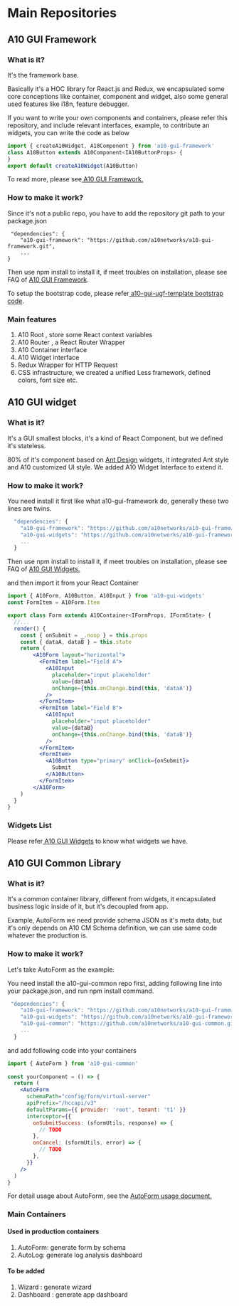 # Main Repositories

## A10 GUI Framework

### What is it?

It's the framework base.

Basically it's a HOC library for React.js and Redux, we encapsulated some core conceptions like container, component and widget,  also some general used features like i18n, feature debugger.

If you want to write your own components and containers, please refer this repository, and include relevant interfaces, example, to contribute an widgets, you can write the code as below

```jsx
import { createA10Widget, A10Component } from 'a10-gui-framework'
class A10Button extends A10Component<IA10ButtonProps> {
}
export default createA10Widget(A10Button)
```

To read more, please see[ A10 GUI Framework.](../main-repositories/a10-gui-framework.md)

### How to make it work?

Since it's not a public repo, you have to add the repository git path to your package.json 

```text
 "dependencies": {
    "a10-gui-framework": "https://github.com/a10networks/a10-gui-framework.git",
    ...
}
```

Then use npm install to install it, if meet troubles on installation, please see FAQ of [A10 GUI Framework](../faq/a10-gui-framework.md).

To setup the bootstrap code, please refer[ a10-gui-ugf-template bootstrap code](https://github.com/a10networks/a10-gui-ugf-template/blob/master/src/index.tsx).

### Main features

1. A10 Root , store some React context variables
2. A10 Router , a React Router Wrapper
3. A10 Container interface
4. A10 Widget interface
5. Redux Wrapper for HTTP Request
6. CSS infrastructure, we created a unified Less framework, defined colors, font size etc.

## A10 GUI widget

### What is it?

It's a GUI smallest blocks, it's a kind of React Component,  but we defined it's stateless.

80% of it's component based on [Ant Design](https://ant.design/) widgets,  it integrated Ant style and A10 customized UI style. We added A10 Widget Interface to extend it. 

### How to make it work?

You need install it first like what a10-gui-framework do, generally these two lines are twins.

```javascript
  "dependencies": {
    "a10-gui-framework": "https://github.com/a10networks/a10-gui-framework.git",
    "a10-gui-widgets": "https://github.com/a10networks/a10-gui-framework.git",
    ...
  }
```

Then use npm install to install it, if meet troubles on installation, please see FAQ of [A10 GUI Widgets. ](../faq/a10-gui-widgets.md)

and then import it from your React Container

```jsx
import { A10Form, A10Button, A10Input } from 'a10-gui-widgets'
const FormItem = A10Form.Item

export class Form extends A10Container<IFormProps, IFormState> {
  //...
  render() {
    const { onSubmit = _.noop } = this.props
    const { dataA, dataB } = this.state
    return (
        <A10Form layout="horizontal">
          <FormItem label="Field A">
            <A10Input
              placeholder="input placeholder"
              value={dataA}
              onChange={this.onChange.bind(this, 'dataA')}
            />
          </FormItem>
          <FormItem label="Field B">
            <A10Input
              placeholder="input placeholder"
              value={dataB}
              onChange={this.onChange.bind(this, 'dataB')}
            />
          </FormItem>
          <FormItem>
            <A10Button type="primary" onClick={onSubmit}>
              Submit
            </A10Button>
          </FormItem>
        </A10Form>
    )
  }
}
```

### Widgets List

Please refer[ A10 GUI Widgets](../main-repositories/a10-gui-widgets.md) to know what widgets we have. 

## A10 GUI Common Library <a id="a10-gui-common-library"></a>

### What is it? <a id="what-is-it-2"></a>

It's a common container library, different from widgets, it encapsulated business logic inside of it, but it's decoupled from app.

Example, AutoForm we need provide schema JSON as it's meta data, but it's only depends on A10 CM Schema definition, we can use same code whatever the production is.

### How to make it work? <a id="how-to-make-it-work-2"></a>

Let's take AutoForm as the example:

You need install the a10-gui-common repo first, adding following line into your package.json, and run npm install command.

```javascript
 "dependencies": {
    "a10-gui-framework": "https://github.com/a10networks/a10-gui-framework.git",
    "a10-gui-widgets": "https://github.com/a10networks/a10-gui-framework.git",
    "a10-gui-common": "https://github.com/a10networks/a10-gui-common.git",
    ...
  }
```

and add following code into your containers

```jsx
import { AutoForm } from 'a10-gui-common'
​
const yourComponent = () => {
  return (
    <AutoForm
      schemaPath="config/form/virtual-server"
      apiPrefix="/hccapi/v3"
      defaultParams={{ provider: 'root', tenant: 't1' }}
      interceptor={{
        onSubmitSuccess: (sformUtils, response) => {
          // TODO
        },
        onCancel: (sformUtils, error) => {
          // TODO
        },
      }}
    />
  )
}
```

For detail usage about AutoForm, see the [AutoForm usage document.](https://github.com/a10networks/a10-gui-common)​

### Main Containers <a id="main-containers"></a>

#### Used in production containers <a id="used-in-production-containers"></a>

1. AutoForm: generate form by schema
2. AutoLog: generate log analysis dashboard

#### To be added <a id="to-be-added"></a>

1. Wizard : generate wizard
2. Dashboard : generate app dashboard

